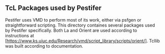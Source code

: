 TcL Packages used by Pestifer
-----------------------------

Pestifer uses VMD to perform most of its work, either via psfgen or straightforward scripting.  This directory containes several packages used by Pestifer specifically.  Both La and Orient are used according to instructions at [https://www.ks.uiuc.edu/Research/vmd/script_library/scripts/orient/].  Tcllib was built according to documentation.
